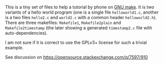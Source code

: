 This is a tiny set of files to help a tutorial by phone on [GNU
make](https://www.gnu.org/software/make/). It is two variants of a
hello world program (one is a single file `helloworld1.c`, another is
a two files `hello2.c` and `world2.c` with a common header
`helloworld2.h`). There are three makefiles: `Makefile1`,
`Makefile2plain` and `Makefile2timestamp` (the later showing a
generated `timestamp2.c` file with auto-dependencies).

I am not sure if it is correct to use the GPLv3+ license for such a
trivial example.

See discussion on https://opensource.stackexchange.com/q/7597/910